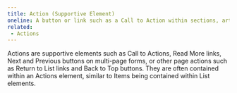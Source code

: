 ```yaml
---
title: Action (Supportive Element)
oneline: A button or link such as a Call to Action within sections, articles, or cards.
related:
 - Actions
---
```


Actions are supportive elements such as Call to Actions, Read More links, Next and Previous buttons on multi-page forms, or other page actions such as Return to List links and Back to Top buttons. They are often contained within an Actions element, similar to Items being contained within List elements.
